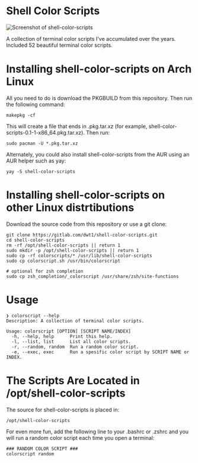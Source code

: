 
# Shell Color Scripts

![Screenshot of shell-color-scripts](https://gitlab.com/dwt1/dotfiles/raw/master/.screenshots/dotfiles12.png)

A collection of terminal color scripts I've accumulated over the years.
Included 52 beautiful terminal color scripts.

# Installing shell-color-scripts on Arch Linux

All you need to do is download the PKGBUILD from this repository.  Then run the following command:

	makepkg -cf

This will create a file that ends in .pkg.tar.xz (for example, shell-color-scripts-0.1-1-x86_64.pkg.tar.xz).  Then run:

	sudo pacman -U *.pkg.tar.xz

Alternately, you could also install shell-color-scripts from the AUR using an AUR helper such as yay:

	yay -S shell-color-scripts

# Installing shell-color-scripts on other Linux distrtibutions

Download the source code from this repository or use a git clone:

	git clone https://gitlab.com/dwt1/shell-color-scripts.git
	cd shell-color-scripts
    rm -rf /opt/shell-color-scripts || return 1
    sudo mkdir -p /opt/shell-color-scripts || return 1
    sudo cp -rf colorscripts/* /usr/lib/shell-color-scripts
    sudo cp colorscript.sh /usr/bin/colorscript

    # optional for zsh completion
    sudo cp zsh_completion/_colorscript /usr/share/zsh/site-functions

# Usage

    ❯ colorscript --help
    Description: A collection of terminal color scripts.

    Usage: colorscript [OPTION] [SCRIPT NAME/INDEX]
      -h, --help, help    	Print this help.
      -l, --list, list    	List all color scripts.
      -r, --random, random	Run a random color script.
      -e, --exec, exec    	Run a spesific color script by SCRIPT NAME or INDEX.


# The Scripts Are Located in /opt/shell-color-scripts

The source for shell-color-scripts is placed in:

	/opt/shell-color-scripts

For even more fun, add the following line to your .bashrc or .zshrc and you will run a random color script each time you open a terminal:

	### RANDOM COLOR SCRIPT ###
	colorscript random
